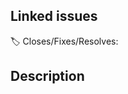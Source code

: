 ## Linked issues

<!-- Relate this PR with an issue by using closing keywords & autolinked refs. -->

🏷️ Closes/Fixes/Resolves:

## Description

<!-- Provide a detailed overview of the changes introduced by this PR. -->

